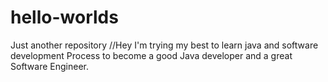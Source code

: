 # hello-worlds
Just another repository
//Hey I'm trying my best to learn java and software development Process to become a good Java developer and a great Software Engineer.
